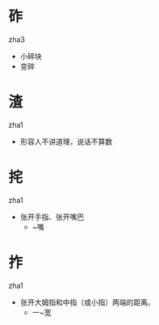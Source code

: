 # 砟
zha3
- 小碎块
- 变碎

# 渣
zha1
- 形容人不讲道理，说话不算数

# 挓
zha1
- 张开手指、张开嘴巴
  - ~嘴

# 拃
zha1
- 张开大姆指和中指（或小指）两端的距离。
  - 一~宽

